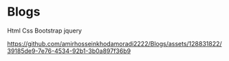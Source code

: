 # Blogs
Html Css Bootstrap jquery


https://github.com/amirhosseinkhodamoradi2222/Blogs/assets/128831822/39185de9-7e76-4534-92b1-3b0a897f36b9

